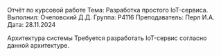 Отчёт по курсовой работе
Тема: Разработка простого IoT-сервиса.
Выполнил: Очеповский Д.Д.
Группа: P4116
Преподаватель: Перл И.А.
Дата: 28.11.2024

Архитектура системы
Требуется разработать IoT-сервис согласно данной архитектуре.
